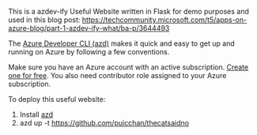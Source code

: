 This is a azdev-ify Useful Website written in Flask for demo purposes and used in this blog post: https://techcommunity.microsoft.com/t5/apps-on-azure-blog/part-1-azdev-ify-what/ba-p/3644493

The [Azure Developer CLI (azd)](https://aka.ms/azd) makes it quick and easy to get up and running on Azure by following a few conventions.  

Make sure you have an Azure account with an active subscription. [Create one for free](https://azure.microsoft.com/free/?WT.mc_id=A261C142F). You also need contributor role assigned to your Azure subscription. 

To deploy this useful website:
1. Install [azd](https://aka.ms/azd-install)
2. azd up -t https://github.com/puicchan/thecatsaidno
